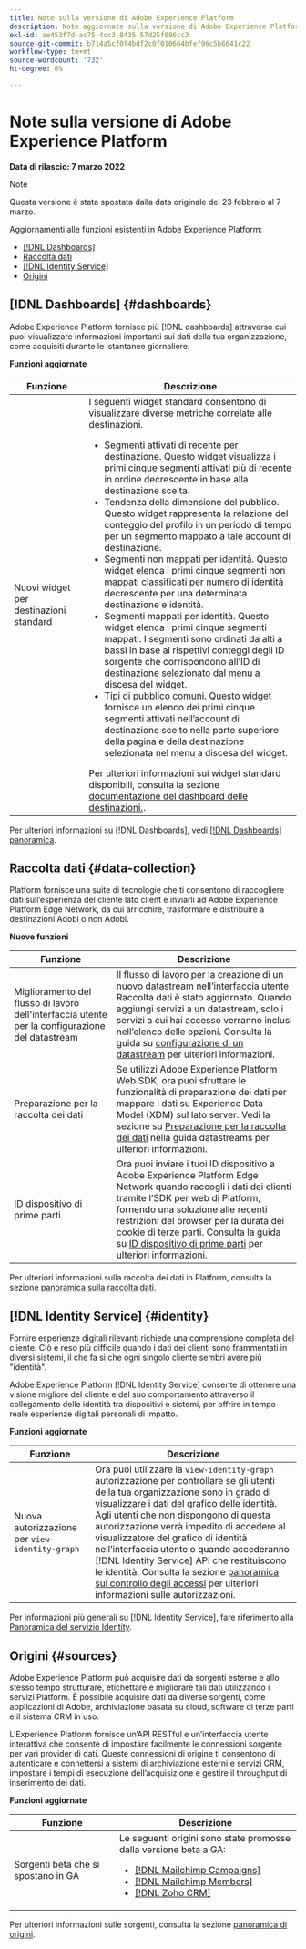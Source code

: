 ```yaml
---
title: Note sulla versione di Adobe Experience Platform
description: Note aggiornate sulla versione di Adobe Experience Platform.
exl-id: ae453f7d-ac75-4cc3-8435-57d25f086cc3
source-git-commit: b714a5cf0f4bdf2c0f010664bfef96c5b6641c22
workflow-type: tm+mt
source-wordcount: '732'
ht-degree: 6%

---
```


# Note sulla versione di Adobe Experience Platform

**Data di rilascio: 7 marzo 2022**

>[!NOTE]
>
>Questa versione è stata spostata dalla data originale del 23 febbraio al 7 marzo.

Aggiornamenti alle funzioni esistenti in Adobe Experience Platform:

- [[!DNL Dashboards]](#dashboards)
- [Raccolta dati](#data-collection)
- [[!DNL Identity Service]](#identity)
- [Origini](#sources)

## [!DNL Dashboards] {#dashboards}

Adobe Experience Platform fornisce più [!DNL dashboards] attraverso cui puoi visualizzare informazioni importanti sui dati della tua organizzazione, come acquisiti durante le istantanee giornaliere.

**Funzioni aggiornate**

| Funzione | Descrizione |
| --- | --- |
| Nuovi widget per destinazioni standard | I seguenti widget standard consentono di visualizzare diverse metriche correlate alle destinazioni.<ul><li>Segmenti attivati di recente per destinazione. Questo widget visualizza i primi cinque segmenti attivati più di recente in ordine decrescente in base alla destinazione scelta.</li><li>Tendenza della dimensione del pubblico. Questo widget rappresenta la relazione del conteggio del profilo in un periodo di tempo per un segmento mappato a tale account di destinazione.</li><li>Segmenti non mappati per identità. Questo widget elenca i primi cinque segmenti non mappati classificati per numero di identità decrescente per una determinata destinazione e identità.</li><li>Segmenti mappati per identità. Questo widget elenca i primi cinque segmenti mappati. I segmenti sono ordinati da alti a bassi in base ai rispettivi conteggi degli ID sorgente che corrispondono all’ID di destinazione selezionato dal menu a discesa del widget.</li><li>Tipi di pubblico comuni. Questo widget fornisce un elenco dei primi cinque segmenti attivati nell’account di destinazione scelto nella parte superiore della pagina e della destinazione selezionata nel menu a discesa del widget.</li></ul> Per ulteriori informazioni sui widget standard disponibili, consulta la sezione [documentazione del dashboard delle destinazioni.](https://experienceleague.adobe.com/docs/experience-platform/dashboards/guides/destinations.html?lang=en#standard-widgets). |

Per ulteriori informazioni su [!DNL Dashboards], vedi [[!DNL Dashboards] panoramica](../../dashboards/home.md).

## Raccolta dati {#data-collection}

Platform fornisce una suite di tecnologie che ti consentono di raccogliere dati sull’esperienza del cliente lato client e inviarli ad Adobe Experience Platform Edge Network, da cui arricchire, trasformare e distribuire a destinazioni Adobi o non Adobi.

**Nuove funzioni**

| Funzione | Descrizione |
| --- | --- |
| Miglioramento del flusso di lavoro dell&#39;interfaccia utente per la configurazione del datastream | Il flusso di lavoro per la creazione di un nuovo datastream nell’interfaccia utente Raccolta dati è stato aggiornato. Quando aggiungi servizi a un datastream, solo i servizi a cui hai accesso verranno inclusi nell’elenco delle opzioni. Consulta la guida su [configurazione di un datastream](../../edge/fundamentals/datastreams.md) per ulteriori informazioni. |
| Preparazione per la raccolta dei dati | Se utilizzi Adobe Experience Platform Web SDK, ora puoi sfruttare le funzionalità di preparazione dei dati per mappare i dati su Experience Data Model (XDM) sul lato server. Vedi la sezione su [Preparazione per la raccolta dei dati](../../edge/fundamentals/datastreams.md#data-prep) nella guida datastreams per ulteriori informazioni. |
| ID dispositivo di prime parti | Ora puoi inviare i tuoi ID dispositivo a Adobe Experience Platform Edge Network quando raccogli i dati dei clienti tramite l’SDK per web di Platform, fornendo una soluzione alle recenti restrizioni del browser per la durata dei cookie di terze parti. Consulta la guida su [ID dispositivo di prime parti](../../edge/identity/first-party-device-ids.md) per ulteriori informazioni. |

Per ulteriori informazioni sulla raccolta dei dati in Platform, consulta la sezione [panoramica sulla raccolta dati](../../collection/home.md).

## [!DNL Identity Service] {#identity}

Fornire esperienze digitali rilevanti richiede una comprensione completa del cliente. Ciò è reso più difficile quando i dati dei clienti sono frammentati in diversi sistemi, il che fa sì che ogni singolo cliente sembri avere più &quot;identità&quot;.

Adobe Experience Platform [!DNL Identity Service] consente di ottenere una visione migliore del cliente e del suo comportamento attraverso il collegamento delle identità tra dispositivi e sistemi, per offrire in tempo reale esperienze digitali personali di impatto.

**Funzioni aggiornate**

| Funzione | Descrizione |
| --- | --- |
| Nuova autorizzazione per `view-identity-graph` | Ora puoi utilizzare la `view-identity-graph` autorizzazione per controllare se gli utenti della tua organizzazione sono in grado di visualizzare i dati del grafico delle identità. Agli utenti che non dispongono di questa autorizzazione verrà impedito di accedere al visualizzatore del grafico di identità nell’interfaccia utente o quando accederanno [!DNL Identity Service] API che restituiscono le identità. Consulta la sezione [panoramica sul controllo degli accessi](../../access-control/home.md) per ulteriori informazioni sulle autorizzazioni. |

Per informazioni più generali su [!DNL Identity Service], fare riferimento alla [Panoramica del servizio Identity](../../identity-service/home.md).

## Origini {#sources}

Adobe Experience Platform può acquisire dati da sorgenti esterne e allo stesso tempo strutturare, etichettare e migliorare tali dati utilizzando i servizi Platform. È possibile acquisire dati da diverse sorgenti, come applicazioni di Adobe, archiviazione basata su cloud, software di terze parti e il sistema CRM in uso.

L’Experience Platform fornisce un’API RESTful e un’interfaccia utente interattiva che consente di impostare facilmente le connessioni sorgente per vari provider di dati. Queste connessioni di origine ti consentono di autenticare e connettersi a sistemi di archiviazione esterni e servizi CRM, impostare i tempi di esecuzione dell’acquisizione e gestire il throughput di inserimento dei dati.

**Funzioni aggiornate**

| Funzione | Descrizione |
| --- | --- |
| Sorgenti beta che si spostano in GA | Le seguenti origini sono state promosse dalla versione beta a GA: <ul><li>[[!DNL Mailchimp Campaigns]](../../sources/connectors/marketing-automation/mailchimp.md)</li><li>[[!DNL Mailchimp Members]](../../sources/connectors/marketing-automation/mailchimp.md)</li><li>[[!DNL Zoho CRM]](../../sources/connectors/crm/zoho.md)</li></ul> |

Per ulteriori informazioni sulle sorgenti, consulta la sezione [panoramica di origini](../../sources/home.md).

